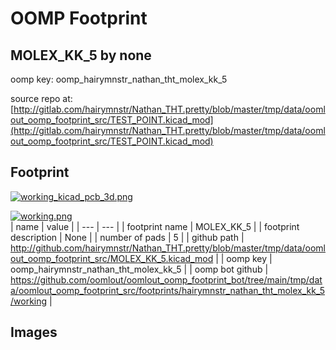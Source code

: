 # OOMP Footprint  
## MOLEX_KK_5  by none  
  
oomp key: oomp_hairymnstr_nathan_tht_molex_kk_5  
  
source repo at: [http://gitlab.com/hairymnstr/Nathan_THT.pretty/blob/master/tmp/data/oomlout_oomp_footprint_src/TEST_POINT.kicad_mod](http://gitlab.com/hairymnstr/Nathan_THT.pretty/blob/master/tmp/data/oomlout_oomp_footprint_src/TEST_POINT.kicad_mod)  
## Footprint  
  
[![working_kicad_pcb_3d.png](working_kicad_pcb_3d_600.png)](working_kicad_pcb_3d.png)  
  
[![working.png](working_600.png)](working.png)  
| name | value | 
| --- | --- | 
| footprint name | MOLEX_KK_5 | 
| footprint description | None | 
| number of pads | 5 | 
| github path | http://github.com/hairymnstr/Nathan_THT.pretty/blob/master/tmp/data/oomlout_oomp_footprint_src/MOLEX_KK_5.kicad_mod | 
| oomp key | oomp_hairymnstr_nathan_tht_molex_kk_5 | 
| oomp bot github | https://github.com/oomlout/oomlout_oomp_footprint_bot/tree/main/tmp/data/oomlout_oomp_footprint_src/footprints/hairymnstr_nathan_tht_molex_kk_5/working | 
## Images  
